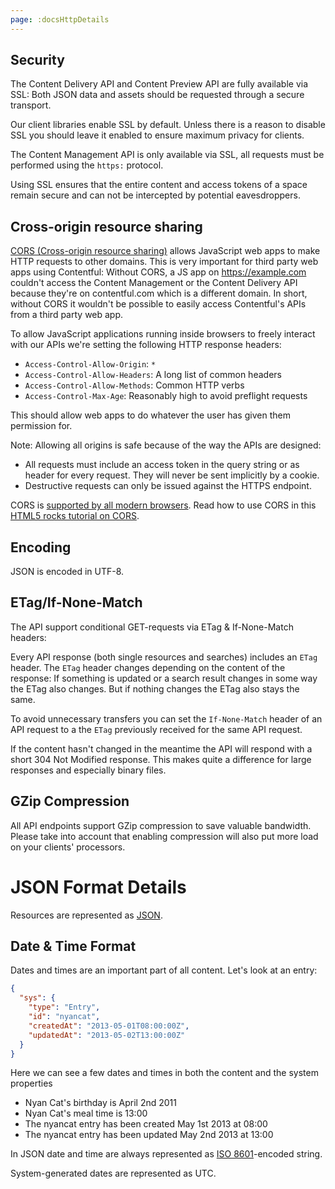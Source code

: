 ```yaml
---
page: :docsHttpDetails
---
```


## Security

The Content Delivery API and Content Preview API are fully available via SSL:
Both JSON data and assets should be requested through a secure transport.

Our client libraries enable SSL by default. Unless there is a reason to
disable SSL you should leave it enabled to ensure maximum privacy for clients.

The Content Management API is only available via SSL,
all requests must be performed using the `https:` protocol.

Using SSL ensures that the entire content and access tokens of a space remain secure
and can not be intercepted by potential eavesdroppers.

## Cross-origin resource sharing

[CORS (Cross-origin resource sharing)](https://en.wikipedia.org/wiki/Cross-origin_resource_sharing)
allows JavaScript web apps to make HTTP requests to other domains.
This is very important for third party web apps using Contentful:
Without CORS, a JS app on https://example.com couldn't access the
Content Management or the Content Delivery API because they're on
contentful.com which is a different domain.
In short, without CORS it wouldn't be possible to easily access
Contentful's APIs from a third party web app.

To allow JavaScript applications running inside browsers to freely
interact with our APIs we're setting the following HTTP response headers:

- `Access-Control-Allow-Origin`: `*`
- `Access-Control-Allow-Headers`: A long list of common headers
- `Access-Control-Allow-Methods`: Common HTTP verbs
- `Access-Control-Max-Age`: Reasonably high to avoid preflight requests

This should allow web apps to do whatever the user has given them
permission for.

Note: Allowing all origins is safe because of the way the APIs are designed:

- All requests must include an access token in the query string or as
header for every request. They will never be sent implicitly by a cookie.
- Destructive requests can only be issued against the HTTPS endpoint.

CORS is [supported by all modern browsers](http://caniuse.com/cors).
Read how to use CORS in this [HTML5 rocks tutorial on CORS](http://www.html5rocks.com/en/tutorials/cors/).

## Encoding

JSON is encoded in UTF-8.

## ETag/If-None-Match

The API support conditional GET-requests via ETag & If-None-Match headers:

Every API response (both single resources and searches) includes an `ETag` header.
The `ETag` header changes depending on the content of the response:
If something is updated or a search result changes in some way the ETag also changes.
But if nothing changes the ETag also stays the same.

To avoid unnecessary transfers you can set the `If-None-Match` header of an
API request to a the `ETag` previously received for the same API request.

If the content hasn't changed in the meantime the API will respond with a
short 304 Not Modified response. This makes quite a difference for large responses
and especially binary files.

## GZip Compression

All API endpoints support GZip compression to save valuable bandwidth.
Please take into account that enabling compression will also put more load on your clients' processors.

# JSON Format Details

Resources are represented as [JSON](http://json.org).

## Date & Time Format

Dates and times are an important part of all content.
Let's look at an entry:

~~~json
{
  "sys": {
    "type": "Entry",
    "id": "nyancat",
    "createdAt": "2013-05-01T08:00:00Z",
    "updatedAt": "2013-05-02T13:00:00Z"
  }
}
~~~

Here we can see a few dates and times in both the content and the system properties

- Nyan Cat's birthday is April 2nd 2011
- Nyan Cat's meal time is 13:00
- The nyancat entry has been created May 1st 2013 at 08:00
- The nyancat entry has been updated May 2nd 2013 at 13:00

In JSON date and time are always represented as [ISO 8601](https://en.wikipedia.org/wiki/ISO_8601)-encoded string.

System-generated dates are represented as UTC.

<!-- TODO: Check which exact formats or parts of ISO 8601 we support. -->
